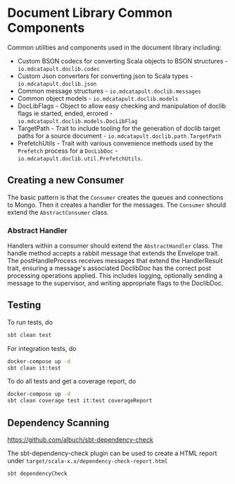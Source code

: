 # Document Library Common Components

Common utilities and components used in the document library including:

* Custom BSON codecs for converting Scala objects to BSON structures - `io.mdcatapult.doclib.codec`
* Custom Json converters for converting json to Scala types - `io.mdcatapult.doclib.json`
* Common message structures - `io.mdcatapult.doclib.messages`
* Common object models - `io.mdcatapult.doclib.models`
* DocLibFlags - Object to allow easy checking and manipulation of doclib flags ie started, ended, errored - `io.mdcatapult.doclib.models.DocLibFlag`  
* TargetPath - Trait to include tooling for the generation of doclib target paths for a source document - `io.mdcatapult.doclib.path.TargetPath`
* PrefetchUtils - Trait with various convenience methods used by the `Prefetch` process for a `DocLibDoc` - `io.mdcatapult.doclib.util.PrefetchUtils`.

## Creating a new Consumer
The basic pattern is that the `Consumer` creates the queues and connections to Mongo. Then it creates a handler for the messages.
The `Consumer` should extend the `AbstractConsumer` class.
### Abstract Handler
Handlers within a consumer should extend the `AbstractHandler` class. The handle method accepts a rabbit message that extends the Envelope trait.
The postHandleProcess receives messages that extend the HandlerResult trait, ensuring a message's associated DoclibDoc
has the correct post processing operations applied. This includes logging, optionally sending a message to the supervisor,
and writing appropriate flags to the DoclibDoc.


## Testing
To run tests, do
```bash
sbt clean test
```
For integration tests, do
```bash
docker-compose up -d
sbt clean it:test
```
To do all tests and get a coverage report, do
```bash
docker-compose up -d
sbt clean coverage test it:test coverageReport
```

## Dependency Scanning

https://github.com/albuch/sbt-dependency-check

The sbt-dependency-check plugin can be used to create a HTML report under `target/scala-x.x/dependency-check-report.html`

```bash
sbt dependencyCheck
```
